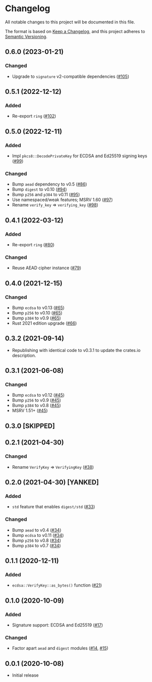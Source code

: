 # Changelog
All notable changes to this project will be documented in this file.

The format is based on [Keep a Changelog](https://keepachangelog.com/en/1.0.0/),
and this project adheres to [Semantic Versioning](https://semver.org/spec/v2.0.0.html).

## 0.6.0 (2023-01-21)
### Changed
- Upgrade to `signature` v2-compatible dependencies ([#105])

[#105]: https://github.com/RustCrypto/ring-compat/pull/105

## 0.5.1 (2022-12-12)
### Added
- Re-export `ring` ([#102])

[#102]: https://github.com/RustCrypto/ring-compat/pull/102

## 0.5.0 (2022-12-11)
### Added
- Impl `pkcs8::DecodePrivateKey` for ECDSA and Ed25519 signing keys ([#99])

### Changed
- Bump `aead` dependency to v0.5 ([#86])
- Bump `digest` to v0.10 ([#94])
- Bump `p256` and `p384` to v0.11 ([#95])
- Use namespaced/weak features; MSRV 1.60 ([#97])
- Rename `verify_key` => `verifying_key` ([#98])

[#86]: https://github.com/RustCrypto/ring-compat/pull/86
[#94]: https://github.com/RustCrypto/ring-compat/pull/94
[#95]: https://github.com/RustCrypto/ring-compat/pull/95
[#97]: https://github.com/RustCrypto/ring-compat/pull/97
[#98]: https://github.com/RustCrypto/ring-compat/pull/98
[#99]: https://github.com/RustCrypto/ring-compat/pull/99

## 0.4.1 (2022-03-12)
### Added
- Re-export `ring` ([#80])

### Changed
- Reuse AEAD cipher instance ([#79])

[#79]: https://github.com/RustCrypto/ring-compat/pull/79
[#80]: https://github.com/RustCrypto/ring-compat/pull/80

## 0.4.0 (2021-12-15)
### Changed
- Bump `ecdsa` to v0.13 ([#65])
- Bump `p256` to v0.10 ([#65])
- Bump `p384` to v0.9 ([#65])
- Rust 2021 edition upgrade ([#66])

[#65]: https://github.com/RustCrypto/ring-compat/pull/65
[#66]: https://github.com/RustCrypto/ring-compat/pull/66

## 0.3.2 (2021-09-14)
- Republishing with identical code to v0.3.1 to update the crates.io description.

## 0.3.1 (2021-06-08)
### Changed
- Bump `ecdsa` to v0.12 ([#45])
- Bump `p256` to v0.9 ([#45])
- Bump `p384` to v0.8 ([#45])
- MSRV 1.51+ ([#45])

[#45]: https://github.com/RustCrypto/ring-compat/pull/45

## 0.3.0 [SKIPPED]

## 0.2.1 (2021-04-30)
### Changed
- Rename `VerifyKey` => `VerifyingKey` ([#38])

[#38]: https://github.com/RustCrypto/ring-compat/pull/38

## 0.2.0 (2021-04-30) [YANKED]
### Added
- `std` feature that enables `digest/std` ([#33])

### Changed
- Bump `aead` to v0.4 ([#34])
- Bump `ecdsa` to v0.11 ([#34])
- Bump `p256` to v0.8 ([#34])
- Bump `p384` to v0.7 ([#34])

[#33]: https://github.com/RustCrypto/ring-compat/pull/33
[#34]: https://github.com/RustCrypto/ring-compat/pull/34

## 0.1.1 (2020-12-11)
### Added
- `ecdsa::VerifyKey::as_bytes()` function ([#21])

[#21]: https://github.com/RustCrypto/ring-compat/pull/21

## 0.1.0 (2020-10-09)
### Added
- Signature support: ECDSA and Ed25519 ([#17])

### Changed
- Factor apart `aead` and `digest` modules ([#14], [#15])

[#17]: https://github.com/RustCrypto/ring-compat/pull/17
[#15]: https://github.com/RustCrypto/ring-compat/pull/15
[#14]: https://github.com/RustCrypto/ring-compat/pull/14

## 0.0.1 (2020-10-08)
- Initial release
